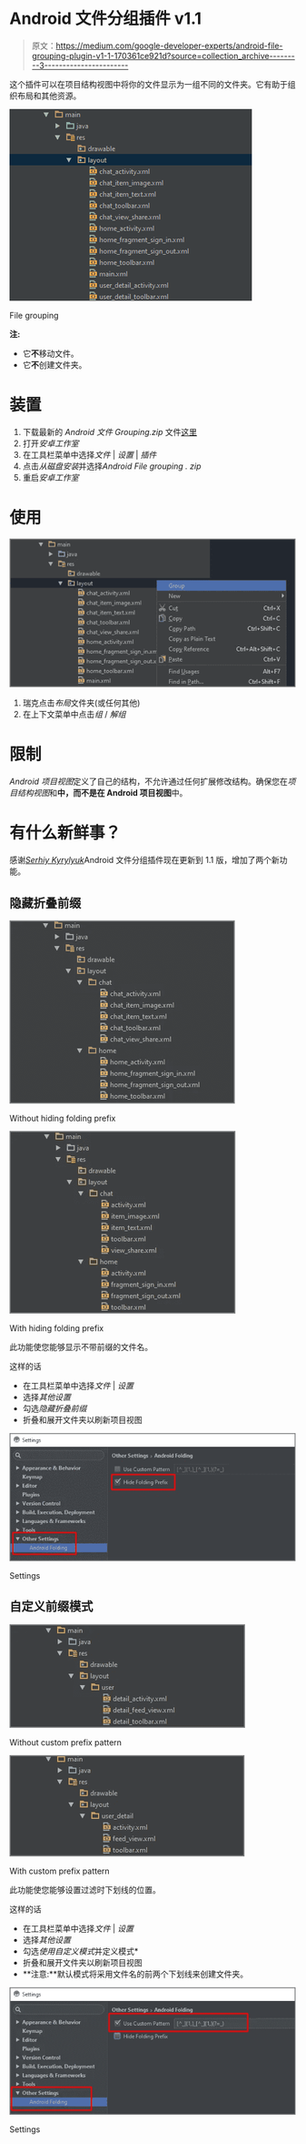 # Android 文件分组插件 v1.1

> 原文：<https://medium.com/google-developer-experts/android-file-grouping-plugin-v1-1-170361ce921d?source=collection_archive---------3----------------------->

这个插件可以在项目结构视图中将你的文件显示为一组不同的文件夹。它有助于组织布局和其他资源。

![](img/59d9380318f1358f61eb81fb2bbad69d.png)

File grouping

**注:**

*   它**不**移动文件。
*   它**不**创建文件夹。

# 装置

1.  下载最新的 *Android 文件 Grouping.zip* 文件[这里](https://github.com/dmytrodanylyk/folding-plugin/releases)
2.  打开*安卓工作室*
3.  在工具栏菜单中选择*文件* | *设置* | *插件*
4.  点击*从磁盘安装*并选择*Android File grouping . zip*
5.  重启*安卓工作室*

# 使用

![](img/07a01d53bd02da881a9dedd63dff965b.png)

1.  瑞克点击*布局*文件夹(或任何其他)
2.  在上下文菜单中点击*组* / *解组*

# 限制

*Android 项目视图*定义了自己的结构，不允许通过任何扩展修改结构。确保您在*项目结构视图*和**中，而不是在 Android 项目视图**中。

# 有什么新鲜事？

感谢[*Serhiy Kyrylyuk*](https://github.com/skyrylyuk)Android 文件分组插件现在更新到 1.1 版，增加了两个新功能。

## 隐藏折叠前缀

![](img/24d70cf533e23f3408f1553916c8e452.png)

Without hiding folding prefix

![](img/04cdb36621ee6dd5d301a40299597c78.png)

With hiding folding prefix

此功能使您能够显示不带前缀的文件名。

这样的话

*   在工具栏菜单中选择*文件* | *设置*
*   选择*其他设置*
*   勾选*隐藏折叠前缀*
*   折叠和展开文件夹以刷新项目视图

![](img/2c6f417d9a2cadb9d9d552ab33873a2f.png)

Settings

## 自定义前缀模式

![](img/eadb6442373cb0940e321a65b7860f5e.png)

Without custom prefix pattern

![](img/55631d7333c055755876d216178306de.png)

With custom prefix pattern

此功能使您能够设置过滤时下划线的位置。

这样的话

*   在工具栏菜单中选择*文件* | *设置*
*   选择*其他设置*
*   勾选*使用自定义模式*并定义模式*
*   折叠和展开文件夹以刷新项目视图
*   **注意:**默认模式将采用文件名的前两个下划线来创建文件夹。

![](img/de1df597b8e6d2c814aeafee04a879dc.png)

Settings